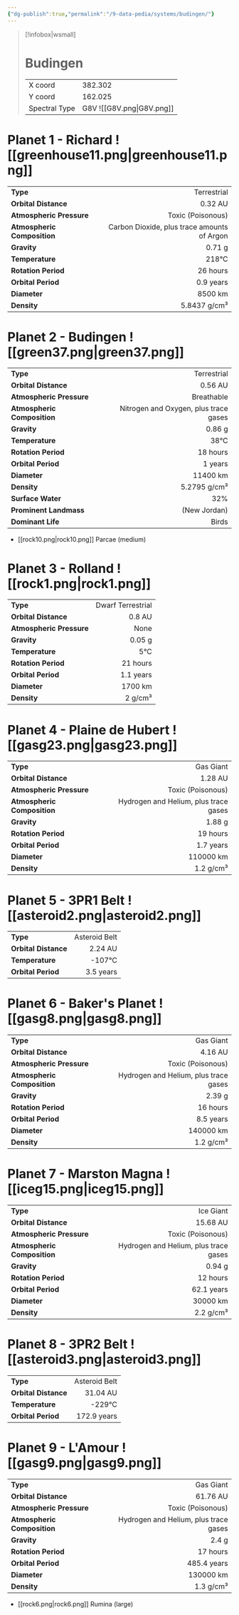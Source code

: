 ```yaml
---
{"dg-publish":true,"permalink":"/9-data-pedia/systems/budingen/"}
---
```


> [!infobox|wsmall]
> # Budingen
> | | |
> | - | - |
> | X coord | 382.302 |
> | Y coord| 162.025 |
> | Spectral Type | G8V ![[G8V.png\|G8V.png]] |

# Planet 1 - Richard ![[greenhouse11.png\|greenhouse11.png]]
|                             |                           |
| --------------------------- | -------------------------:|
| **Type**                    |             Terrestrial |
| **Orbital Distance**        |   0.32 AU |
| **Atmospheric Pressure**    |       Toxic (Poisonous) |
| **Atmospheric Composition** |      Carbon Dioxide, plus trace amounts of Argon |
| **Gravity**                 |        0.71 g |
| **Temperature**             |    218°C |
| **Rotation Period**         |  26 hours |
| **Orbital Period** | 0.9 years |
| **Diameter**                |      8500 km | 
| **Density**                 |    5.8437 g/cm³ |





# Planet 2 - Budingen ![[green37.png\|green37.png]]
|                             |                           |
| --------------------------- | -------------------------:|
| **Type**                    |             Terrestrial |
| **Orbital Distance**        |   0.56 AU |
| **Atmospheric Pressure**    |       Breathable |
| **Atmospheric Composition** |      Nitrogen and Oxygen, plus trace gases |
| **Gravity**                 |        0.86 g |
| **Temperature**             |    38°C |
| **Rotation Period**         |  18 hours |
| **Orbital Period** | 1 years |
| **Diameter**                |      11400 km | 
| **Density**                 |    5.2795 g/cm³ |
| **Surface Water**           |           32% | 
| **Prominent Landmass**      |         (New Jordan) | 
| **Dominant Life**           |         Birds |



- [[rock10.png\|rock10.png]] Parcae (medium)

# Planet 3 - Rolland ![[rock1.png\|rock1.png]]
|                             |                           |
| --------------------------- | -------------------------:|
| **Type**                    |             Dwarf Terrestrial |
| **Orbital Distance**        |   0.8 AU |
| **Atmospheric Pressure**    |       None |
| **Gravity**                 |        0.05 g |
| **Temperature**             |    5°C |
| **Rotation Period**         |  21 hours |
| **Orbital Period** | 1.1 years |
| **Diameter**                |      1700 km | 
| **Density**                 |    2 g/cm³ |





# Planet 4 - Plaine de Hubert ![[gasg23.png\|gasg23.png]]
|                             |                           |
| --------------------------- | -------------------------:|
| **Type**                    |             Gas Giant |
| **Orbital Distance**        |   1.28 AU |
| **Atmospheric Pressure**    |       Toxic (Poisonous) |
| **Atmospheric Composition** |      Hydrogen and Helium, plus trace gases |
| **Gravity**                 |        1.88 g |
| **Rotation Period**         |  19 hours |
| **Orbital Period** | 1.7 years |
| **Diameter**                |      110000 km | 
| **Density**                 |    1.2 g/cm³ |





# Planet 5 - 3PR1 Belt ![[asteroid2.png\|asteroid2.png]]
|                             |                           |
| --------------------------- | -------------------------:|
| **Type**                    |             Asteroid Belt |
| **Orbital Distance**        |   2.24 AU |
| **Temperature**             |    -107°C |
| **Orbital Period** | 3.5 years |





# Planet 6 - Baker's Planet ![[gasg8.png\|gasg8.png]]
|                             |                           |
| --------------------------- | -------------------------:|
| **Type**                    |             Gas Giant |
| **Orbital Distance**        |   4.16 AU |
| **Atmospheric Pressure**    |       Toxic (Poisonous) |
| **Atmospheric Composition** |      Hydrogen and Helium, plus trace gases |
| **Gravity**                 |        2.39 g |
| **Rotation Period**         |  16 hours |
| **Orbital Period** | 8.5 years |
| **Diameter**                |      140000 km | 
| **Density**                 |    1.2 g/cm³ |





# Planet 7 - Marston Magna ![[iceg15.png\|iceg15.png]]
|                             |                           |
| --------------------------- | -------------------------:|
| **Type**                    |             Ice Giant |
| **Orbital Distance**        |   15.68 AU |
| **Atmospheric Pressure**    |       Toxic (Poisonous) |
| **Atmospheric Composition** |      Hydrogen and Helium, plus trace gases |
| **Gravity**                 |        0.94 g |
| **Rotation Period**         |  12 hours |
| **Orbital Period** | 62.1 years |
| **Diameter**                |      30000 km | 
| **Density**                 |    2.2 g/cm³ |





# Planet 8 - 3PR2 Belt ![[asteroid3.png\|asteroid3.png]]
|                             |                           |
| --------------------------- | -------------------------:|
| **Type**                    |             Asteroid Belt |
| **Orbital Distance**        |   31.04 AU |
| **Temperature**             |    -229°C |
| **Orbital Period** | 172.9 years |





# Planet 9 - L'Amour ![[gasg9.png\|gasg9.png]]
|                             |                           |
| --------------------------- | -------------------------:|
| **Type**                    |             Gas Giant |
| **Orbital Distance**        |   61.76 AU |
| **Atmospheric Pressure**    |       Toxic (Poisonous) |
| **Atmospheric Composition** |      Hydrogen and Helium, plus trace gases |
| **Gravity**                 |        2.4 g |
| **Rotation Period**         |  17 hours |
| **Orbital Period** | 485.4 years |
| **Diameter**                |      130000 km | 
| **Density**                 |    1.3 g/cm³ |



- [[rock6.png\|rock6.png]] Rumina (large)

